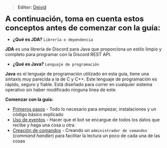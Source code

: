 
> **<i class="fa fa-user"></i> Editor:** [Deivid](https://github.com/Drylotrans)

<font size=5> **A continuación, toma en cuenta estos conceptos antes de comenzar con la guía:** </font>


* **¿Qué es JDA?** `Librería o dependencia`

**JDA** es una librería de Discord para Java que proporciona un estilo limpio y completo para programar con la Discord REST API.

* **¿Qué es Java?** `Lenguaje de programación`

**Java** es el lenguaje de programación utilizado en esta guía, tiene una sintaxis muy parecida a la de C y C++. Este lenguaje de programación es rápido, seguro y fiable. Está diseñado para correr en cualquier sistema operativo sin haber modificado ninguna línea de este.

**<i class="fas fa-arrow-circle-right"></i> Comenzar con la guía:**

* [Primeros pasos](/guias/java/primeros-pasos.md "Todo lo necesario") - Todo lo necesario para empezar, instalaciones y un código básico explicado
* [Uso de eventos](/guias/java/eventos.md "Para una mejor organización") - Hacer que el bot se encargue de todos los datos que recibe y haga una cosa u otra
* [Creación de comandos](/guias/java/command-handler.md "Un bot sin comandos... Imposible") - Creando un `administrador de comandos` (*command handler*) para facilitar la lectura un poco de cada una de las cosas
